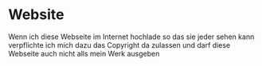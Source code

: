 # Website
Wenn ich diese Webseite im Internet hochlade so das sie jeder sehen kann verpflichte ich mich dazu das Copyright da zulassen und darf diese Webseite auch nicht alls mein Werk ausgeben
